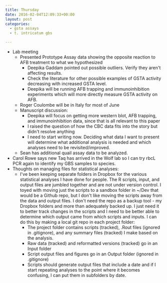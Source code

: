 ```yaml
---
title: Thursday
date: 2016-02-04T12:09:33+00:00
layout: post
categories:
  - gsta assays
  - t. intricatum gbs

---
```

  * Lab meeting
      * Presented Prototype Assay data showing the opposite reaction to AFB treatment to what we hypothesized
          * Deepika Gaddam pointed out possible outliers. Verify they aren't affecting results.
          * Check the literature for other possible examples of GSTA activity decreasing with increased GSTA level.
          * Deepika will be running AFB trapping and immunoinhibition experiments which will more directly measure GSTA activity on AFB.
      * Roger Coulombe will be in Italy for most of June
      * Manuscript discussion:
          * Deepika will focus on getting more western blot, AFB trapping, and immunoinhibition data, since that is all relevant to this paper
          * I raised the question of how the CBC data fits into the story but didn't resolve anything
          * I need to start writing now. Deciding what data I want to present will determine what additional analysis is needed and which analyses need to be revisited/improved.
      * Sean has additional quail assay data to be analyzed.
  * Carol Rowe says new Taq has arrived in the Wolf lab so I can try rbcL PCR again to identify my GBS samples to species.
  * Thoughts on managing files for statistical analyses:
      * I've been keeping separate folders in Dropbox for the various statistical analyses I have done for people. The R scripts, input, and output files are jumbled together and are not under version control. I toyed with moving just the scripts to a sandbox folder in ~/Dev that would be a Github repo, but I don't like moving the scripts away from the data and output files. I don't need the repo as a backup tool - my Dropbox folders and more than adequately backed up. I just need it to better track changes in the scripts and I need to be better able to determine which output came from which scripts and inputs. I can do this by making a local git repo in each project folder:
          * The project folder contains scripts (tracked), .Rout files (ignored in .gitignore), and any summary files (tracked) I make based on the analysis.
          * Raw data (tracked) and reformatted versions (tracked) go in an Input folder
          * Script output files and figures go in an Output folder (ignored in .gitignore)
          * Scripts should generate output files that include a date and if I start repeating analyses to the point where it becomes confusing, I can put them in subfolders by date.
